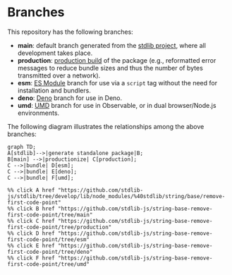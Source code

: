 <!--

@license Apache-2.0

Copyright (c) 2022 The Stdlib Authors.

Licensed under the Apache License, Version 2.0 (the "License");
you may not use this file except in compliance with the License.
You may obtain a copy of the License at

    http://www.apache.org/licenses/LICENSE-2.0

Unless required by applicable law or agreed to in writing, software
distributed under the License is distributed on an "AS IS" BASIS,
WITHOUT WARRANTIES OR CONDITIONS OF ANY KIND, either express or implied.
See the License for the specific language governing permissions and
limitations under the License.

-->

# Branches

This repository has the following branches:

-   **main**: default branch generated from the [stdlib project][stdlib-url], where all development takes place.
-   **production**: [production build][production-url] of the package (e.g., reformatted error messages to reduce bundle sizes and thus the number of bytes transmitted over a network).
-   **esm**: [ES Module][esm-url] branch for use via a `script` tag without the need for installation and bundlers.
-   **deno**: [Deno][deno-url] branch for use in Deno.
-   **umd**: [UMD][umd-url] branch for use in Observable, or in dual browser/Node.js environments.

The following diagram illustrates the relationships among the above branches:

```mermaid
graph TD;
A[stdlib]-->|generate standalone package|B;
B[main] -->|productionize| C[production];
C -->|bundle| D[esm];
C -->|bundle| E[deno];
C -->|bundle| F[umd];

%% click A href "https://github.com/stdlib-js/stdlib/tree/develop/lib/node_modules/%40stdlib/string/base/remove-first-code-point"
%% click B href "https://github.com/stdlib-js/string-base-remove-first-code-point/tree/main"
%% click C href "https://github.com/stdlib-js/string-base-remove-first-code-point/tree/production"
%% click D href "https://github.com/stdlib-js/string-base-remove-first-code-point/tree/esm"
%% click E href "https://github.com/stdlib-js/string-base-remove-first-code-point/tree/deno"
%% click F href "https://github.com/stdlib-js/string-base-remove-first-code-point/tree/umd"
```

[stdlib-url]: https://github.com/stdlib-js/stdlib/tree/develop/lib/node_modules/%40stdlib/string/base/remove-first-code-point
[production-url]: https://github.com/stdlib-js/string-base-remove-first-code-point/tree/production
[deno-url]: https://github.com/stdlib-js/string-base-remove-first-code-point/tree/deno
[umd-url]: https://github.com/stdlib-js/string-base-remove-first-code-point/tree/umd
[esm-url]: https://github.com/stdlib-js/string-base-remove-first-code-point/tree/esm